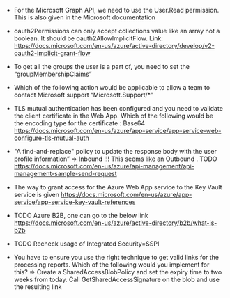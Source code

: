 - For the Microsoft Graph API, we need to use the User.Read permission. This is also given in the Microsoft documentation

- oauth2Permissions can only accept collections value like an array not a boolean. It should be oauth2AllowImplicitFlow.
    Link: https://docs.microsoft.com/en-us/azure/active-directory/develop/v2-oauth2-implicit-grant-flow

- To get all the groups the user is a part of, you need to set the “groupMembershipClaims”

- Which of the following action would be applicable to allow a team to contact Microsoft support
    “Microsoft.Support/*”

-  TLS mutual authentication has been configured and you need to validate the client certificate in the Web App.
Which of the following would be the encoding type for the certificate : Base64
  https://docs.microsoft.com/en-us/azure/app-service/app-service-web-configure-tls-mutual-auth

- "A find-and-replace" policy to update the response body with the user profile information” => Inbound !!!
  This seems like an Outbound .
  TODO https://docs.microsoft.com/en-us/azure/api-management/api-management-sample-send-request

- The way to grant access for the Azure Web App service to the Key Vault service is given
   https://docs.microsoft.com/en-us/azure/app-service/app-service-key-vault-references

- TODO Azure B2B, one can go to the below link
https://docs.microsoft.com/en-us/azure/active-directory/b2b/what-is-b2b

- TODO Recheck usage of Integrated Security=SSPI

- You have to ensure you use the right technique to get valid links for the processing reports. Which of the following would you implement for this?
  => Create a SharedAccessBlobPolicy and set the expiry time to two weeks from today. Call GetSharedAccessSignature on the blob and use the resulting link
